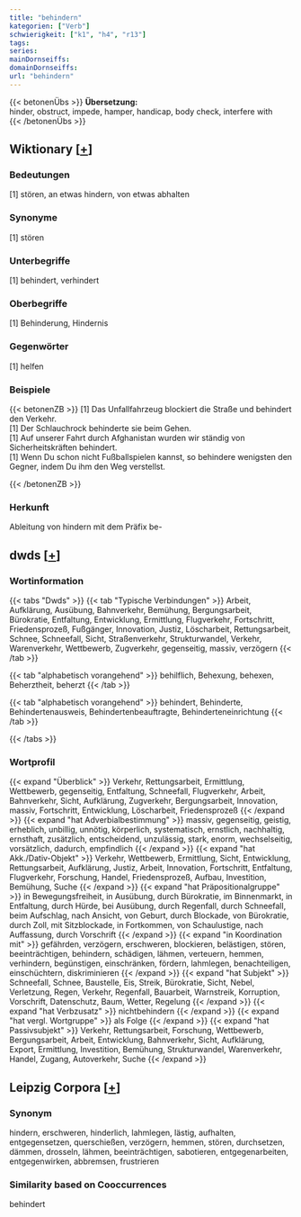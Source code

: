 ```yaml
---
title: "behindern"
kategorien: ["Verb"]
schwierigkeit: ["k1", "h4", "r13"]
tags:
series:
mainDornseiffs:
domainDornseiffs:
url: "behindern"
---
```


{{< betonenÜbs >}}
**Übersetzung:**  
hinder, obstruct, impede, hamper, handicap, body check, interfere with  
{{< /betonenÜbs >}}

## Wiktionary [[+](https://de.wiktionary.org/wiki/behindern)]

### Bedeutungen
[1] stören, an etwas hindern, von etwas abhalten  

### Synonyme
[1] stören  

### Unterbegriffe
[1] behindert, verhindert  

### Oberbegriffe
[1] Behinderung, Hindernis  

### Gegenwörter
[1] helfen  

### Beispiele
{{< betonenZB >}}
[1] Das Unfallfahrzeug blockiert die Straße und behindert den Verkehr.  
[1] Der Schlauchrock behinderte sie beim Gehen.  
[1] Auf unserer Fahrt durch Afghanistan wurden wir ständig von Sicherheitskräften behindert.  
[1] Wenn Du schon nicht Fußballspielen kannst, so behindere wenigsten den Gegner, indem Du ihm den Weg verstellst.  

{{< /betonenZB >}}
### Herkunft
Ableitung von hindern mit dem Präfix be-  



## dwds [[+](https://www.dwds.de/wb/behindern)]

### Wortinformation
{{< tabs "Dwds" >}}
{{< tab "Typische Verbindungen" >}}
Arbeit, Aufklärung, Ausübung, Bahnverkehr, Bemühung, Bergungsarbeit, Bürokratie, Entfaltung, Entwicklung, Ermittlung, Flugverkehr, Fortschritt, Friedensprozeß, Fußgänger, Innovation, Justiz, Löscharbeit, Rettungsarbeit, Schnee, Schneefall, Sicht, Straßenverkehr, Strukturwandel, Verkehr, Warenverkehr, Wettbewerb, Zugverkehr, gegenseitig, massiv, verzögern
{{< /tab >}}

{{< tab "alphabetisch vorangehend" >}}
behilflich, Behexung, behexen, Beherztheit, beherzt
{{< /tab >}}

{{< tab "alphabetisch vorangehend" >}}
behindert, Behinderte, Behindertenausweis, Behindertenbeauftragte, Behinderteneinrichtung
{{< /tab >}}

{{< /tabs >}}

### Wortprofil
{{< expand "Überblick" >}} Verkehr, Rettungsarbeit, Ermittlung, Wettbewerb, gegenseitig, Entfaltung, Schneefall, Flugverkehr, Arbeit, Bahnverkehr, Sicht, Aufklärung, Zugverkehr, Bergungsarbeit, Innovation, massiv, Fortschritt, Entwicklung, Löscharbeit, Friedensprozeß {{< /expand >}}
{{< expand "hat Adverbialbestimmung" >}} massiv, gegenseitig, geistig, erheblich, unbillig, unnötig, körperlich, systematisch, ernstlich, nachhaltig, ernsthaft, zusätzlich, entscheidend, unzulässig, stark, enorm, wechselseitig, vorsätzlich, dadurch, empfindlich {{< /expand >}}
{{< expand "hat Akk./Dativ-Objekt" >}} Verkehr, Wettbewerb, Ermittlung, Sicht, Entwicklung, Rettungsarbeit, Aufklärung, Justiz, Arbeit, Innovation, Fortschritt, Entfaltung, Flugverkehr, Forschung, Handel, Friedensprozeß, Aufbau, Investition, Bemühung, Suche {{< /expand >}}
{{< expand "hat Präpositionalgruppe" >}} in Bewegungsfreiheit, in Ausübung, durch Bürokratie, im Binnenmarkt, in Entfaltung, durch Hürde, bei Ausübung, durch Regenfall, durch Schneefall, beim Aufschlag, nach Ansicht, von Geburt, durch Blockade, von Bürokratie, durch Zoll, mit Sitzblockade, in Fortkommen, von Schaulustige, nach Auffassung, durch Vorschrift {{< /expand >}}
{{< expand "in Koordination mit" >}} gefährden, verzögern, erschweren, blockieren, belästigen, stören, beeinträchtigen, behindern, schädigen, lähmen, verteuern, hemmen, verhindern, begünstigen, einschränken, fördern, lahmlegen, benachteiligen, einschüchtern, diskriminieren {{< /expand >}}
{{< expand "hat Subjekt" >}} Schneefall, Schnee, Baustelle, Eis, Streik, Bürokratie, Sicht, Nebel, Verletzung, Regen, Verkehr, Regenfall, Bauarbeit, Warnstreik, Korruption, Vorschrift, Datenschutz, Baum, Wetter, Regelung {{< /expand >}}
{{< expand "hat Verbzusatz" >}} nichtbehindern {{< /expand >}}
{{< expand "hat vergl. Wortgruppe" >}} als Folge {{< /expand >}}
{{< expand "hat Passivsubjekt" >}} Verkehr, Rettungsarbeit, Forschung, Wettbewerb, Bergungsarbeit, Arbeit, Entwicklung, Bahnverkehr, Sicht, Aufklärung, Export, Ermittlung, Investition, Bemühung, Strukturwandel, Warenverkehr, Handel, Zugang, Autoverkehr, Suche {{< /expand >}}

## Leipzig Corpora [[+](https://corpora.uni-leipzig.de/en/res?word=behindern&corpusId=deu_newscrawl-public_2018)]


### Synonym
hindern, erschweren, hinderlich, lahmlegen, lästig, aufhalten, entgegensetzen, querschießen, verzögern, hemmen, stören, durchsetzen, dämmen, drosseln, lähmen, beeinträchtigen, sabotieren, entgegenarbeiten, entgegenwirken, abbremsen, frustrieren


### Similarity based on Cooccurrences
behindert

